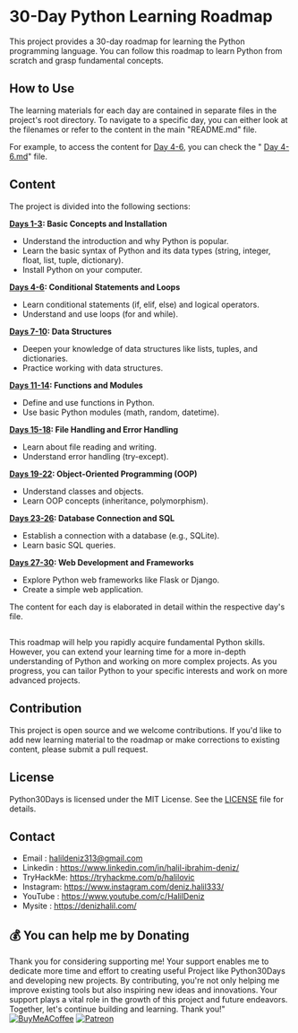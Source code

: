 # 30-Day Python Learning Roadmap
This project provides a 30-day roadmap for learning the Python programming language. You can follow this roadmap to learn Python from scratch and grasp fundamental concepts.

## How to Use

The learning materials for each day are contained in separate files in the project's root directory. To navigate to a specific day, you can either look at the filenames or refer to the content in the main "README.md" file.

For example, to access the content for [Day 4-6](Days-4-6.md), you can check the " [Day 4-6.md](Days-4-6.md)" file.

## Content
The project is divided into the following sections:

**[Days 1-3](Days-1-3.md): Basic Concepts and Installation**
- Understand the introduction and why Python is popular.
- Learn the basic syntax of Python and its data types (string, integer, float, list, tuple, dictionary).
- Install Python on your computer.

**[Days 4-6](Days-4-6.md): Conditional Statements and Loops**
- Learn conditional statements (if, elif, else) and logical operators.
- Understand and use loops (for and while).

**[Days 7-10](Days-7-10.md): Data Structures**
- Deepen your knowledge of data structures like lists, tuples, and dictionaries.
- Practice working with data structures.

**[Days 11-14](Days-11-14.md): Functions and Modules**
- Define and use functions in Python.
- Use basic Python modules (math, random, datetime).

**[Days 15-18](Days-15-18.md): File Handling and Error Handling**
- Learn about file reading and writing.
- Understand error handling (try-except).

**[Days 19-22](Days-19-22.md): Object-Oriented Programming (OOP)**
- Understand classes and objects.
- Learn OOP concepts (inheritance, polymorphism).

**[Days 23-26](Days-23-26.md): Database Connection and SQL**
- Establish a connection with a database (e.g., SQLite).
- Learn basic SQL queries.

**[Days 27-30](Days-27-30.md): Web Development and Frameworks**
- Explore Python web frameworks like Flask or Django.
- Create a simple web application.

The content for each day is elaborated in detail within the respective day's file.

##
This roadmap will help you rapidly acquire fundamental Python skills. However, you can extend your learning time for a more in-depth understanding of Python and working on more complex projects. As you progress, you can tailor Python to your specific interests and work on more advanced projects.


## Contribution

This project is open source and we welcome contributions. If you'd like to add new learning material to the roadmap or make corrections to existing content, please submit a pull request.


## License

Python30Days is licensed under the MIT License. See the [LICENSE](LICANCE) file for details.

## Contact

- Email    : halildeniz313@gmail.com
- Linkedin : https://www.linkedin.com/in/halil-ibrahim-deniz/
- TryHackMe: https://tryhackme.com/p/halilovic
- Instagram: https://www.instagram.com/deniz.halil333/
- YouTube  : https://www.youtube.com/c/HalilDeniz
- Mysite   : https://denizhalil.com/

## 💰 You can help me by Donating
Thank you for considering supporting me! Your support enables me to dedicate more time and effort to creating useful Project like Python30Days and developing new projects. By contributing, you're not only helping me improve existing tools but also inspiring new ideas and innovations. Your support plays a vital role in the growth of this project and future endeavors. Together, let's continue building and learning. Thank you!"<br>
[![BuyMeACoffee](https://img.shields.io/badge/Buy%20Me%20a%20Coffee-ffdd00?style=for-the-badge&logo=buy-me-a-coffee&logoColor=black)](https://buymeacoffee.com/halildeniz) 
[![Patreon](https://img.shields.io/badge/Patreon-F96854?style=for-the-badge&logo=patreon&logoColor=white)](https://patreon.com/denizhalil) 

  